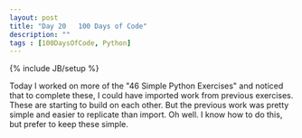 ```yaml
---
layout: post
title: "Day 20   100 Days of Code"
description: ""
tags : [100DaysOfCode, Python]
---
```

{% include JB/setup %}

Today I worked on more of the "46 Simple Python Exercises" and noticed that to complete these, I could have imported work from previous exercises.  These are starting to build on each other.  But the previous work was pretty simple and easier to replicate than import.  Oh well.  I know how to do this, but prefer to keep these simple.